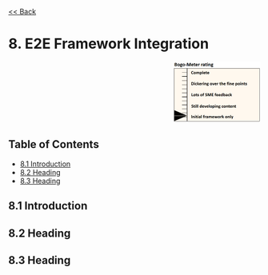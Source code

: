 [<< Back](../../openstack)

# 8. E2E Framework Integration
<p align="right"><img src="../figures/bogo_ifo.png" alt="scope" title="Scope" width="35%"/></p>

## Table of Contents
* [8.1 Introduction](#8.1)
* [8.2 Heading](#8.2)
* [8.3 Heading](#8.3)

<a name="8.1"></a>
## 8.1 Introduction


<a name="8.2"></a>
## 8.2 Heading


<a name="8.3"></a>
## 8.3 Heading
